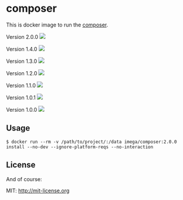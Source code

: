 # composer
This is docker image to run the [composer](https://getcomposer.org).

Version 2.0.0 [![](https://badge.imagelayers.io/imega/composer:2.0.0.svg)](https://imagelayers.io/?images=imega/composer:2.0.0 'Get your own badge on imagelayers.io')

Version 1.4.0 [![](https://badge.imagelayers.io/imega/composer:1.4.0.svg)](https://imagelayers.io/?images=imega/composer:1.4.0 'Get your own badge on imagelayers.io')

Version 1.3.0 [![](https://badge.imagelayers.io/imega/composer:1.3.0.svg)](https://imagelayers.io/?images=imega/composer:1.3.0 'Get your own badge on imagelayers.io')

Version 1.2.0 [![](https://badge.imagelayers.io/imega/composer:1.2.0.svg)](https://imagelayers.io/?images=imega/composer:1.2.0 'Get your own badge on imagelayers.io')

Version 1.1.0 [![](https://badge.imagelayers.io/imega/composer:1.1.0.svg)](https://imagelayers.io/?images=imega/composer:1.1.0 'Get your own badge on imagelayers.io')

Version 1.0.1 [![](https://badge.imagelayers.io/imega/composer:1.0.1.svg)](https://imagelayers.io/?images=imega/composer:1.0.1 'Get your own badge on imagelayers.io')

Version 1.0.0 [![](https://badge.imagelayers.io/imega/composer:1.0.0.svg)](https://imagelayers.io/?images=imega/composer:1.0.0 'Get your own badge on imagelayers.io')

## Usage

```
$ docker run --rm -v /path/to/project/:/data imega/composer:2.0.0 install --no-dev --ignore-platform-reqs --no-interaction
```
## License

And of course:

MIT: http://mit-license.org
